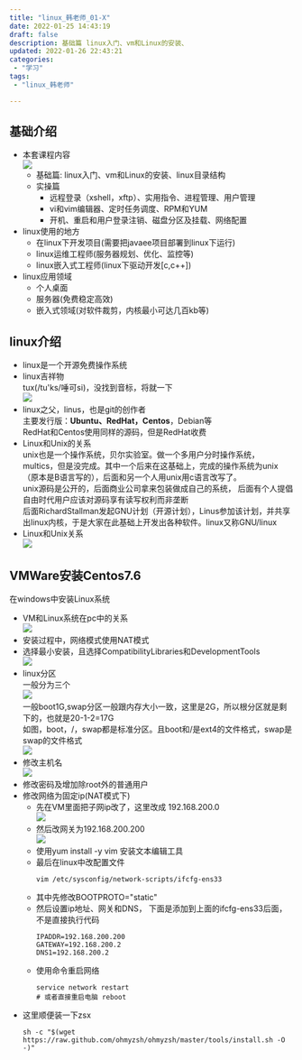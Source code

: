 ```yaml
---
title: "linux_韩老师_01-X"
date: 2022-01-25 14:43:19 
draft: false
description: 基础篇 linux入门、vm和Linux的安装、 
updated: 2022-01-26 22:43:21
categories:
 - "学习"
tags: 
 - "linux_韩老师"

---
```


## 基础介绍  
* 本套课程内容   
  ![](https://raw.githubusercontent.com/lwmfjc/lwmfjc.github.io.resource/main/img/1643095663069.png)
  * 基础篇: linux入门、vm和Linux的安装、linux目录结构
  * 实操篇
    * 远程登录（xshell，xftp）、实用指令、进程管理、用户管理
    * vi和vim编辑器、定时任务调度、RPM和YUM
    * 开机、重启和用户登录注销、磁盘分区及挂载、网络配置
* linux使用的地方
  * 在linux下开发项目(需要把javaee项目部署到linux下运行)
  * linux运维工程师(服务器规划、优化、监控等)
  * linux嵌入式工程师(linux下驱动开发[c,c++])
* linux应用领域
  * 个人桌面
  * 服务器(免费稳定高效)
  * 嵌入式领域(对软件裁剪，内核最小可达几百kb等)
## linux介绍
* linux是一个开源免费操作系统
* linux吉祥物  
tux(/tu'ks/唾可si)，没找到音标，将就一下  
![](https://raw.githubusercontent.com/lwmfjc/lwmfjc.github.io.resource/main/img/1643096979670.png)
* linux之父，linus，也是git的创作者  
主要发行版：**Ubuntu、RedHat，Centos**，Debian等  
RedHat和Centos使用同样的源码，但是RedHat收费
* Linux和Unix的关系  
unix也是一个操作系统，贝尔实验室。做一个多用户分时操作系统，
multics，但是没完成。其中一个后来在这基础上，完成的操作系统为unix
（原本是B语言写的），后面和另一个人用unix用c语言改写了。  
unix源码是公开的，后面商业公司拿来包装做成自己的系统，
后面有个人提倡自由时代用户应该对源码享有读写权利而非垄断  
后面RichardStallman发起GNU计划（开源计划），Linus参加该计划，并共享出linux内核，于是大家在此基础上开发出各种软件。linux又称GNU/linux  
* Linux和Unix关系  
![](https://raw.githubusercontent.com/lwmfjc/lwmfjc.github.io.resource/main/img/1643098018271.png)
## VMWare安装Centos7.6
在windows中安装Linux系统  
* VM和Linux系统在pc中的关系  
![](https://raw.githubusercontent.com/lwmfjc/lwmfjc.github.io.resource/main/img/1643098209668.png)
* 安装过程中，网络模式使用NAT模式
* 选择最小安装，且选择CompatibilityLibraries和DevelopmentTools  
![](https://raw.githubusercontent.com/lwmfjc/lwmfjc.github.io.resource/main/img/1643100381319.png)
* linux分区  
一般分为三个  
![](https://raw.githubusercontent.com/lwmfjc/lwmfjc.github.io.resource/main/img/1643100444776.png)  
一般boot1G,swap分区一般跟内存大小一致，这里是2G，所以根分区就是剩下的，也就是20-1-2=17G  
如图，boot，/，swap都是标准分区。且boot和/是ext4的文件格式，swap是swap的文件格式  
![](https://raw.githubusercontent.com/lwmfjc/lwmfjc.github.io.resource/main/img/1643100873342.png)  
* 修改主机名  
![](https://raw.githubusercontent.com/lwmfjc/lwmfjc.github.io.resource/main/img/1643101039503.png)
* 修改密码及增加除root外的普通用户
* 修改网络为固定ip(NAT模式下)
  * 先在VM里面把子网ip改了，这里改成
  192.168.200.0  
  ![](https://raw.githubusercontent.com/lwmfjc/lwmfjc.github.io.resource/main/img/1643101673327.png)
  * 然后改网关为192.168.200.200  
  ![](https://raw.githubusercontent.com/lwmfjc/lwmfjc.github.io.resource/main/img/1643101741006.png)
  * 使用yum install -y vim 安装文本编辑工具
  * 最后在linux中改配置文件
      ``` 
      vim /etc/sysconfig/network-scripts/ifcfg-ens33
      ```
  * 其中先修改BOOTPROTO="static"
  * 然后设置ip地址、网关和DNS，
    下面是添加到上面的ifcfg-ens33后面，不是直接执行代码
      ``` 
      IPADDR=192.168.200.200
      GATEWAY=192.168.200.2
      DNS1=192.168.200.2
      ```
  * 使用命令重启网络  
      ``` 
      service network restart 
      # 或者直接重启电脑 reboot
      ```
* 这里顺便装一下zsx  
    ``` 
    sh -c "$(wget https://raw.github.com/ohmyzsh/ohmyzsh/master/tools/install.sh -O -)"
    ```